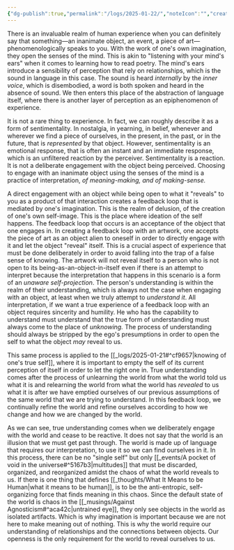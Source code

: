 ```yaml
---
{"dg-publish":true,"permalink":"/logs/2025-01-22/","noteIcon":"","created":"2025-01-22"}
---
```


There is an invaluable realm of human experience when you can definitely say that something—an inanimate object, an event, a piece of art—phenomenologically speaks to you. With the work of one's own imagination, they open the senses of the mind. This is akin to "listening with your mind's ears" when it comes to learning how to read poetry. The mind's ears introduce a sensibility of perception that rely on relationships, which is the sound in language in this case. The sound is heard _internally_ by the _inner voice_, which is disembodied, a word is both spoken and heard in the absence of sound. We then enters this place of the abstraction of language itself, where there is another layer of perception as an epiphenomenon of experience.

It is not a rare thing to experience. In fact, we can roughly describe it as a form of sentimentality. In nostalgia, in yearning, in belief, whenever and wherever we find a piece of ourselves, in the present, in the past, or in the future, that is *represented* by that object. However, sentimentality is an emotional response, that is often an instant and an immediate response, which is an unfiltered reaction by the perceiver. Sentimentality is a reaction. It is not a deliberate engagement with the object being perceived. Choosing to engage with an inanimate object using the senses of the mind is a practice of interpretation, *of meaning-making, and of making-sense.*

A direct engagement with an object while being open to what it "reveals" to you as a product of that interaction creates a feedback loop that is mediated by one's imagination. This is the realm of delusion, of the creation of one's own self-image. This is the place where ideation of the self happens. The feedback loop that occurs is an acceptance of the object that one engages in. In creating a feedback loop with an artwork, one accepts the piece of art as an object alien to oneself in order to directly engage with it and let the object "reveal" itself. This is a crucial aspect of experience that must be done deliberately in order to avoid falling into the trap of a false sense of knowing. The artwork will not reveal itself to a person who is not open to its being-as-an-object-in-itself even if there is an attempt to interpret because the interpretation that happens in this scenario is a form of an *unaware self-projection*. The person's understanding is within the realm of their understanding, which is always not the case when engaging with an object, at least when we truly attempt to *understand it*. All interpretation, if we want a true experience of a feedback loop with an object requires sincerity and humility. He who has the capability to understand must understand that the true form of understanding must always come to the place of *unknowing.* The process of understanding should always be stripped by the ego's presumptions in order to open the self to what the object *may* reveal to us.

This same process is applied to the [[_logs/2025-01-21#^cf9657\|knowing of one's true self]], where it is important to empty the self of its current perception of itself in order to let the right one in. True understanding comes after the process of unlearning the world from what the world told us what it is and relearning the world from what the world has *revealed* to us what it is after we have emptied ourselves of our previous assumptions of the same world that we are trying to understand. In this feedback loop, we continually refine the world and refine ourselves according to how we change and how we are changed by the world. 

As we can see, true understanding comes when we deliberately engage with the world and cease to be reactive. It does not say that the world is an illusion that we must get past through. The world is made up of language that requires our interpretation, to use it so we can find ourselves in it. In this process, there can be no "single self" but only [[_events/A pocket of void in the universe#^5167b3\|multitudes]] that must be discarded, organized, and reorganized amidst the chaos of what the world reveals to us. If there is one thing that defines [[_thoughts/What It Means to be Human\|what it means to be human]], is to be the anti-entropic, self-organizing force that finds meaning in this chaos. Since the default state of the world is chaos in the [[_musings/Against Agnosticism#^aca42c\|untrained eye]], they only see objects in the world as isolated artifacts. Which is why imagination is important because we are not here to make meaning out of nothing. This is why the world require our understanding of relationships and the connections between objects. Our openness is the only requirement for the world to reveal ourselves to us.